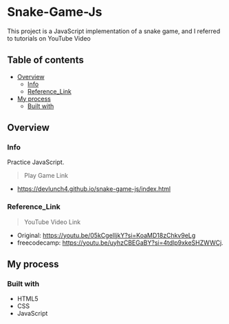 
# Snake-Game-Js

This project is a JavaScript implementation of a snake game, and I referred to tutorials on YouTube Video


## Table of contents

- [Overview](#overview)
  - [Info](#Info)
  - [Reference_Link](#Reference_Link)
- [My process](#my-process)
  - [Built with](#built-with)


## Overview

### Info
Practice JavaScript.

>Play Game Link
  - https://devlunch4.github.io/snake-game-js/index.html

### Reference_Link
>YouTube Video Link
  - Original: https://youtu.be/05kCgeIIjkY?si=KoaMD18zChkv9eLg
  - freecodecamp: https://youtu.be/uyhzCBEGaBY?si=4tdlp9xkeSHZWWCj.


## My process

### Built with

- HTML5
- CSS
- JavaScript
